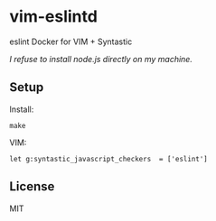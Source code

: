 # vim-eslintd

eslint Docker for VIM + Syntastic

*I refuse to install node.js directly on my machine.*

## Setup

Install:

    make

VIM:

    let g:syntastic_javascript_checkers  = ['eslint']

## License

MIT
